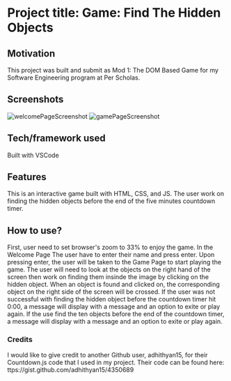 # Project title: Game: Find The Hidden Objects
## Motivation
This project was built and submit as Mod 1: The DOM Based Game for my Software Engineering program at Per Scholas.
## Screenshots
![welcomePageScreenshot](https://user-images.githubusercontent.com/121985979/227652550-43ea9d9d-bbd4-46d0-b788-205104f65832.png)
![gamePageScreenshot](https://user-images.githubusercontent.com/121985979/227652572-b8d963b1-da88-4c88-8ef4-64ffc56712dd.png)
## Tech/framework used
Built with VSCode
## Features
This is an interactive game built with HTML, CSS, and JS. The user work on finding the hidden objects before the end of the five minutes countdown timer.
## How to use?
First, user need to set browser's zoom to 33% to enjoy the game. In the Welcome Page The user have to enter their name and press enter. Upon pressing enter, the user will be taken to the Game Page to start playing the game. The user will need to look at the objects on the right hand of the screen then work on finding them insinde the image by clicking on the hidden object. When an object is found and clicked on, the corresponding object on the right side of the screen will be crossed. If the user was not successful with finding the hidden object before the countdown timer hit 0:00, a message will display with a message and an option to exite or play again. If the use find the ten objects before the end of the countdown timer, a message will display with a message and an option to exite or play again.
### Credits
I would like to give credit to another Github user, adhithyan15, for their Countdown.js code that I used in my project. Their code can be found here: ttps://gist.github.com/adhithyan15/4350689

